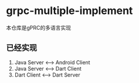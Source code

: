 # grpc-multiple-implement
本仓库是gPRC的多语言实现

## 已经实现

1.  Java Server <—> Android Client
2.  Java Server <—> Dart Client
3.  Dart Client <—> Dart Server